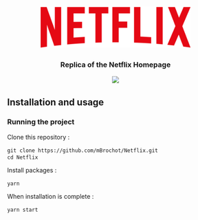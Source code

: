 <h1 align="center">
	<img
		width="350"
		alt="Netflix"
		src="https://raw.githubusercontent.com/mBrochot/Netflix/master/src/images/netflixLogo.png">
</h1>
<h3 align="center">
	Replica of the Netflix Homepage
</h3>
<p align="center">
	<img src="https://raw.githubusercontent.com/mBrochot/Netflix/master/src/images/capture.png">
</p>

## Installation and usage

### Running the project

Clone this repository :

```
git clone https://github.com/mBrochot/Netflix.git
cd Netflix
```

Install packages :

```
yarn
```

When installation is complete :

```bash
yarn start
```
